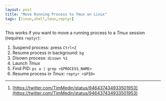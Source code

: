 ```yaml
---
layout: post
title: "Move Running Process to Tmux on Linux"
tags: [linux,shell,tmux,reptyr]
---
```


This works if you want to move a running process to a *Tmux*  session (requires `reptyr`):

1. Suspend process: press `Ctrl+Z`
2. Resume process in background: `bg`
3. Disown process: `disown %1`
4. Launch *Tmux*
5. Find PID: `ps a | grep <$PROCESS_NAME>`
6. Resume process in *Tmux*: `reptyr <$PID>`

---
1. [https://twitter.com/TimMedin/status/946437434933501953](https://twitter.com/TimMedin/status/946437434933501953)
